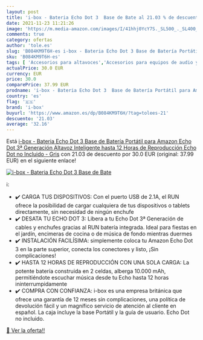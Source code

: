```yaml
---
layout: post
title: 'i-box - Bateria Echo Dot 3  Base de Bate al 21.03 % de descuento'
date: 2021-11-23 11:21:26
image: 'https://m.media-amazon.com/images/I/41hhj0YcY7S._SL500_._SL400_.jpg'
comments: true
category: ofertas
author: 'tole.es'
slug: 'B084KM9T6H-es i-box - Bateria Echo Dot 3 Base de Batería Portátil para...'
sku: 'B084KM9T6H-es'
tags: [ 'Accesorios para altavoces','Accesorios para equipos de audio y Hi-Fi','Electrónica','Equipos de audio y Hi-Fi','Soportes para altavoces','amazon','echo','i-box', ]
actualPrice: 30.0 EUR
currency: EUR
price: 30.0
comparePrice: 37.99 EUR
prodname: 'i-box - Bateria Echo Dot 3  Base de Batería Portátil para Amazon Echo Dot 3ª Generación Altavoz Inteligente  hasta 12 Horas de Reproducción  Echo Dot no Incluido  - Gris'
country: 'es'
flag: '🇪🇸'
brand: 'i-box'
buyurl: 'https://www.amazon.es/dp/B084KM9T6H/?tag=tolees-21'
descuento: '21.03'
average: '32.16'
---
```


Está [i-box - Bateria Echo Dot 3  Base de Batería Portátil para Amazon Echo Dot 3ª Generación Altavoz Inteligente  hasta 12 Horas de Reproducción  Echo Dot no Incluido  - Gris](https://www.amazon.es/dp/B084KM9T6H/?tag=tolees-21) con 21.03 de descuento por 30.0 EUR (original: 37.99 EUR) en el siguiente enlace!

[![i-box - Bateria Echo Dot 3  Base de Bate](https://m.media-amazon.com/images/I/41hhj0YcY7S._SL500_._SL400_.jpg)](https://www.amazon.es/dp/B084KM9T6H/?tag=tolees-21)

ℹ️:

- ✔️ CARGA TUS DISPOSITIVOS: Con el puerto USB de 2.1A, el RUN ofrece la posibilidad de cargar cualquiera de tus dispositivos o tablets directamente, sin necesidad de ningún enchufe
- ✔️ DESATA TU ECHO DOT 3: Libera a tu Echo Dot 3ª Generación de cables y enchufes gracias al RUN batería integrada. Ideal para fiestas en el jardín, encimeras de cocina o de música de fondo mientras duermes
- ✔️ INSTALACIÓN FACILÍSIMA: simplemente coloca tu Amazon Echo Dot 3 en la parte superior, conecta los conectores y listo, ¡Sin complicaciones!
- ✔️ HASTA 12 HORAS DE REPRODUCCIÓN CON UNA SOLA CARGA: La potente batería construida en 2 celdas, alberga 10.000 mAh, permitiéndote escuchar música desde tu Echo hasta 12 horas ininterrumpidamente
- ✔️ COMPRA CON CONFIANZA: i-box es una empresa británica que ofrece una garantía de 12 meses sin complicaciones, una política de devolución fácil y un magnífico servicio de atención al cliente en español. La caja incluye la base Portátil y la guía de usuario. Echo Dot no incluido.

[🛒 Ver la oferta!!](https://www.amazon.es/dp/B084KM9T6H/?tag=tolees-21)
